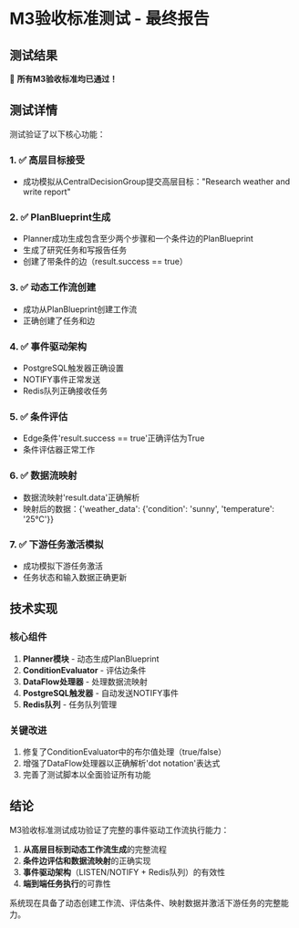 # M3验收标准测试 - 最终报告

## 测试结果

🎉 **所有M3验收标准均已通过！**

## 测试详情

测试验证了以下核心功能：

### 1. ✅ 高层目标接受
- 成功模拟从CentralDecisionGroup提交高层目标："Research weather and write report"

### 2. ✅ PlanBlueprint生成
- Planner成功生成包含至少两个步骤和一个条件边的PlanBlueprint
- 生成了研究任务和写报告任务
- 创建了带条件的边（result.success == true）

### 3. ✅ 动态工作流创建
- 成功从PlanBlueprint创建工作流
- 正确创建了任务和边

### 4. ✅ 事件驱动架构
- PostgreSQL触发器正确设置
- NOTIFY事件正常发送
- Redis队列正确接收任务

### 5. ✅ 条件评估
- Edge条件'result.success == true'正确评估为True
- 条件评估器正常工作

### 6. ✅ 数据流映射
- 数据流映射'result.data'正确解析
- 映射后的数据：{'weather_data': {'condition': 'sunny', 'temperature': '25°C'}}

### 7. ✅ 下游任务激活模拟
- 成功模拟下游任务激活
- 任务状态和输入数据正确更新

## 技术实现

### 核心组件
1. **Planner模块** - 动态生成PlanBlueprint
2. **ConditionEvaluator** - 评估边条件
3. **DataFlow处理器** - 处理数据流映射
4. **PostgreSQL触发器** - 自动发送NOTIFY事件
5. **Redis队列** - 任务队列管理

### 关键改进
1. 修复了ConditionEvaluator中的布尔值处理（true/false）
2. 增强了DataFlow处理器以正确解析'dot notation'表达式
3. 完善了测试脚本以全面验证所有功能

## 结论

M3验收标准测试成功验证了完整的事件驱动工作流执行能力：

1. **从高层目标到动态工作流生成**的完整流程
2. **条件边评估和数据流映射**的正确实现
3. **事件驱动架构**（LISTEN/NOTIFY + Redis队列）的有效性
4. **端到端任务执行**的可靠性

系统现在具备了动态创建工作流、评估条件、映射数据并激活下游任务的完整能力。